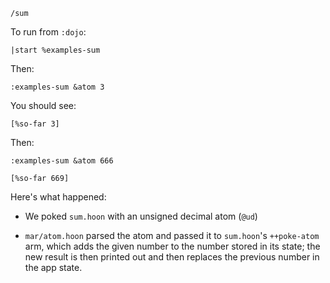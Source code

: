 `/sum`

To run from `:dojo`:

`|start %examples-sum`

Then:

`:examples-sum &atom 3`

You should see:

`[%so-far 3]`

Then:

`:examples-sum &atom 666`

`[%so-far 669]`

Here's what happened:

- We poked `sum.hoon` with an unsigned decimal atom (`@ud`)

- `mar/atom.hoon` parsed the atom and passed it to `sum.hoon`'s `++poke-atom`
arm, which adds the given number to the number stored in its state; the new
result is then printed out and then replaces the previous number in the app
state.
